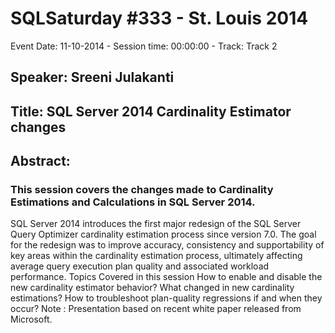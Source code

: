 # SQLSaturday #333 - St. Louis 2014
Event Date: 11-10-2014 - Session time: 00:00:00 - Track: Track 2
## Speaker: Sreeni Julakanti
## Title: SQL Server 2014 Cardinality Estimator changes  
## Abstract:
### This session covers the changes made to Cardinality Estimations and Calculations in SQL Server 2014.
SQL Server 2014 introduces the first major redesign of the SQL Server Query Optimizer cardinality estimation process since version 7.0. The goal for the redesign was to improve accuracy, consistency and supportability of key areas within the cardinality estimation process, ultimately affecting average query execution plan quality and associated workload performance. 
Topics Covered in this session
How to enable and disable the new cardinality estimator behavior?
What changed in new cardinality estimations?
How to troubleshoot plan-quality regressions if and when they occur?
Note : Presentation based on recent white paper released from Microsoft.
